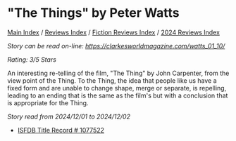 # "The Things" by Peter Watts

[Main Index](../../../README.md) / [Reviews Index](../../README.md) / [Fiction Reviews Index](../README.md) / [2024 Reviews Index](README.md)

*Story can be read on-line: <https://clarkesworldmagazine.com/watts_01_10/>*

*Rating: 3/5 Stars*

An interesting re-telling of the film, "The Thing" by John Carpenter, from the view point of the Thing. To the Thing, the idea that people like us have a fixed form and are unable to change shape, merge or separate, is repelling, leading to an ending that is the same as the film's but with a conclusion that is appropriate for the Thing.

*Story read from 2024/12/01 to 2024/12/02*

- [ISFDB Title Record # 1077522](https://www.isfdb.org/cgi-bin/title.cgi?1077522)
